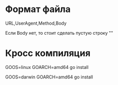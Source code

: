 Формат файла
====

URL,UserAgent,Method,Body

Если Body нет, то стоит сделать пустую строку ""


Кросс компиляция
=========

GOOS=linux GOARCH=amd64 go install

GOOS=darwin GOARCH=amd64 go install

